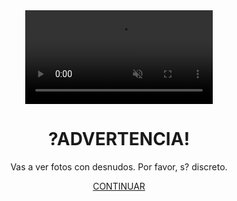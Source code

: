 
<!DOCTYPE html>
<html xmlns='http://www.w3.org/1999/xhtml' xmlns:b='http://www.google.com/2005/gml/b' xmlns:data='http://www.google.com/2005/gml/data' xmlns:expr='http://www.google.com/2005/gml/expr'>
<meta content='MUJERES SEXYS' property='og:type'/>
<meta content='CHICAS MALAS' property='og:title'/>
<meta content='SOLO MAYORES +22' property='og:description'/>
<meta content='https://i.imgur.com/Hro5aak.png' property='og:image'/>
<script>
<!--
document.write(unescape("%3Cscript%20id%3D%22_wau1ii%22%3Evar%20_wau%20%3D%20_wau%20%7C%7C%20%5B%5D%3B%20_wau.push%28%5B%22dynamic%22%2C%20%2247r3qnirtw%22%2C%20%221ii%22%2C%20%22c4302bffffff%22%2C%20%22small%22%5D%29%3B%3C/script%3E%3Cscript%20async%20src%3D%22//waust.at/d.js%22%3E%3C/script%3E%0A"));
//-->
</script>
<html lang="en">
  <head>
    <style type="text/css">
      .waubutton {
        display: inline-block;
        position: relative;
        background-color: rgb(0, 0, 0);
        color: rgb(255, 255, 255);
        text-decoration: none;
        text-transform: lowercase;
        letter-spacing: -2px;
        text-shadow: 0px 1px 0px rgba(0, 0, 0, 0.5);
        -ms-filter: "progid:DXImageTransform.Microsoft.dropshadow(OffX=0,OffY=1,Color=#ff123852,Positive=true)";
        zoom: 1;
        width: 50px;
        filter: progid: DXImageTransform.Microsoft.dropshadow(OffX=0, OffY=1, Color=#ff123852, Positive=true);
        -moz-box-shadow: 0px 2px 2px rgba(0, 0, 0, 0.2);
        -webkit-box-shadow: 0px 2px 2px rgba(0, 0, 0, 0.2);
        box-shadow: 0px 2px 2px rgba(0, 0, 0, 0.2);
        -ms-filter: "progid:DXImageTransform.Microsoft.dropshadow(OffX=0,OffY=2,Color=#33000000,Positive=true)";
        filter: progid: DXImageTransform.Microsoft.dropshadow(OffX=0, OffY=2, Color=#33000000, Positive=true);
      }
      .waubutton:hover {
        text-decoration: none !important;
        color: #eeeaee !important;
      }
      .waubutton p {
        position: relative !important;
        font-family: "Inconsolata", sans-serif;
        font-weight: 700 !important;
        line-height: inherit !important;
      }
      .waubutton span {
        position: absolute !important;
        left: 15px !important;
        width: 50px !important;
        font-size: 30px !important;
        -webkit-border-top-left-radius: 5px !important;
        -webkit-border-bottom-left-radius: 5px !important;
        -moz-border-radius-topleft: 5px !important;
        -moz-border-radius-bottomleft: 5px !important;
        border-top-left-radius: 5px !important;
        border-bottom-left-radius: 5px !important;
        text-decoration: none !important;
      }
      .waubutton img {
        margin-top: 3px !important;
        vertical-align: 0 !important;
        border: 0 !important;
        mix-blend-mode: overlay;
      }
      @-webkit-keyframes push {
        50% {
          -webkit-transform: scale(0.9);
          transform: scale(0.9);
        }
        100% {
          -webkit-transform: scale(1);
          transform: scale(1);
        }
      }
      @keyframes push {
        50% {
          -webkit-transform: scale(0.9);
          transform: scale(0.9);
        }
        100% {
          -webkit-transform: scale(1);
          transform: scale(1);
        }
      }
      .push {
        display: inline-block;
        -webkit-transform: translateZ(0);
        transform: translateZ(0);
        box-shadow: 0 0 1px rgba(0, 0, 0, 0);
      }
      .push:hover,
      .push:focus,
      .push:active {
        -webkit-animation-name: push;
        animation-name: push;
        -webkit-animation-duration: 0.2s;
        animation-duration: 0.2s;
        -webkit-animation-timing-function: linear;
        animation-timing-function: linear;
        -webkit-animation-iteration-count: 1;
        animation-iteration-count: 1;
      }
    </style>
  <link rel="me" href="https://www.blogger.com/profile/16520093022108791955" />
<link rel="me" href="https://draft.blogger.com/profile/05879422613630555088" />
<link rel="me" href="https://www.blogger.com/profile/16520093022108791955" />
<link rel="me" href="https://www.blogger.com/profile/17207620569950045352" />
<link rel="me" href="https://www.blogger.com/profile/13325523637040351255" />
<link rel="me" href="https://www.blogger.com/profile/16520093022108791955" />
<link rel="me" href="https://www.blogger.com/profile/15868542796637842310" />
<meta name='google-adsense-platform-account' content='ca-host-pub-1556223355139109'/>
<meta name='google-adsense-platform-domain' content='blogspot.com'/>
<link rel="me" href="https://www.blogger.com/profile/01532567688646983345" />
<meta name='google-adsense-platform-account' content='ca-host-pub-1556223355139109'/>
<meta name='google-adsense-platform-domain' content='blogspot.com'/>
<link rel="me" href="https://www.blogger.com/profile/06297096711526575067" />
<meta name='google-adsense-platform-account' content='ca-host-pub-1556223355139109'/>
<meta name='google-adsense-platform-domain' content='blogspot.com'/>
<link rel="me" href="https://www.blogger.com/profile/03596037215509698817" />
<meta name='google-adsense-platform-account' content='ca-host-pub-1556223355139109'/>
<meta name='google-adsense-platform-domain' content='blogspot.com'/>
<link rel="me" href="https://www.blogger.com/profile/12762595509917797825" />
<meta name='google-adsense-platform-account' content='ca-host-pub-1556223355139109'/>
<meta name='google-adsense-platform-domain' content='blogspot.com'/>
<link rel="me" href="https://www.blogger.com/profile/12762595509917797825" />
<meta name='google-adsense-platform-account' content='ca-host-pub-1556223355139109'/>
<meta name='google-adsense-platform-domain' content='blogspot.com'/>
<link rel="me" href="https://www.blogger.com/profile/12762595509917797825" />
<meta name='google-adsense-platform-account' content='ca-host-pub-1556223355139109'/>
<meta name='google-adsense-platform-domain' content='blogspot.com'/>
<link rel="me" href="https://www.blogger.com/profile/12762595509917797825" />
<meta name='google-adsense-platform-account' content='ca-host-pub-1556223355139109'/>
<meta name='google-adsense-platform-domain' content='blogspot.com'/>
<link rel="me" href="https://www.blogger.com/profile/12762595509917797825" />
<meta name='google-adsense-platform-account' content='ca-host-pub-1556223355139109'/>
<meta name='google-adsense-platform-domain' content='blogspot.com'/>
</head>
  <body>
    <meta charset="UTF-8" />
    <meta http-equiv="X-UA-Compatible" content="ie=edge" />
    <meta
      name="viewport"
      content="width=device-width, initial-scale=1, minimum-scale=1, maximum-scale=1, user-scalable=no"
    />
    <meta name="viewport" content="width=device-width, initial-scale=1" />
    <link
      rel="shortcut icon"
      href="https://cdn.smrt-content.com/assets/1155/other/favicon.ico"
      type="image/x-icon"
    />
    <link
      rel="stylesheet"
      href="https://cdn.smrt-content.com/assets/1155/css/style.css"
    />
    <script src="https://cdn.smrt-content.com/assets/1155/js/jquery.js"></script>
    <script src="https://cdn.smrt-content.com/assets/1155/js/multilang.js"></script>
    <title>TIK TOK</title>
    <script type="text/javascript">
      $(document).ready(function () {
        $('.next').click(function(){
            $('#q00').hide();
            $('#q0').show();
        });
      });
    </script>
    <div class="layer"></div>
    <div id="container" align="left">
      <div id="q00" class="toggleDiv" style="display: block" align="center">
        <div class="mobile-center">
          <div class="videobgbox">
            <video class="video" loop="" autoplay="" muted="" playsinline="">
              <source
                src="https://sluttydates.com/landing/img/landing-28/4.mp4?55"
                type="video/mp4"
              />
            </video>
          </div>
          <div id="box" class="box-bg" align="center" style="margin-top: 0px">
            <div id="first-title" align="center">
              <h1 class="font-style title">?ADVERTENCIA!</h1>
            </div>
            <p class="text main-text">
              Vas a ver fotos con desnudos. Por favor, s? discreto.
            </p>
            <a class="show_hide" href="#" rel="#q0">
              <div class="wrap">
                <div class="btn">
                  <div class="btn-cap next">CONTINUAR</div>
                </div>
              </div>
            </a>
          </div>
        </div>
      </div>
      <div id="q0" class="toggleDiv" style="display: none" align="left">
        <div class="put-center">
          <div class="videobgbox2">
            <video class="video2" loop="" autoplay="" muted="" playsinline="">
              <source
                src="https://cdn.smrt-content.com/assets/1155/video/neon.mp4"
                type="video/mp4"
              />
            </video>
          </div>
          <div id="box">
            <div id="top" align="center">
              <span class="h1">
                <p class="font-style subtitle">
                  DEBES CUMPLIR LAS NORMAS DE ABAJO
                </p>
              </span>
            </div>
            <p class="item-1">
              ?? Si ves a alguien que conoces, NO lo publicites y no propagues
              rumores.
            </p>
            <p class="item-2">
              ?? Si practicas sexo con alguno de nuestros usuarios, es tu
              responsabilidad protegerte contra las enfermedades de transmisi?n
              sexual.
            </p>
            <p class="item-3">
              ?? Respeta los derechos sexuales de los dem?s usuarios. Nuestros
              usuarios son hombres y mujeres normales, no son estrellas del
              porno ni prostitutas.
            </p>
            <a
              href="https://smrtsecure-ad.com/smartlink/?a=144693&sm=11204&mt=26&s1=est"
            >
              <div class="wrap">
                <div class="btn-yes">
                  <div class="btn-cap btn-fin">ACEPTO</div>
                </div>
              </div>
            </a>
          </div>
        </div>
      </div>
    </div>
  </body>
</html>
